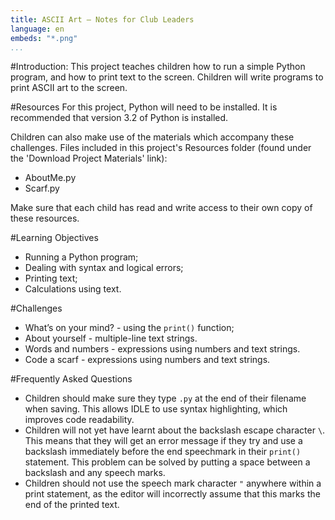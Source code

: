 ```yaml
---
title: ASCII Art — Notes for Club Leaders
language: en
embeds: "*.png"
...
```


#Introduction:
This project teaches children how to run a simple Python program, and how to print text to the screen. Children will write programs to print ASCII art to the screen.

#Resources
For this project, Python will need to be installed. It is recommended that version 3.2 of Python is installed.

Children can also make use of the materials which accompany these challenges. Files included in this project's Resources folder (found under the 'Download Project Materials' link):

+ AboutMe.py
+ Scarf.py

Make sure that each child has read and write access to their own copy of these resources.

#Learning Objectives
+ Running a Python program;
+ Dealing with syntax and logical errors;
+ Printing text;
+ Calculations using text.


#Challenges
+ What’s on your mind? - using the `print()` function;
+ About yourself - multiple-line text strings.
+ Words and numbers - expressions using numbers and text strings.
+ Code a scarf - expressions using numbers and text strings.

#Frequently Asked Questions
+ Children should make sure they type `.py` at the end of their filename when saving. This allows IDLE to use syntax highlighting, which improves code readability.
+ Children will not yet have learnt about the backslash escape character `\`. This means that they will get an error message if they try and use a backslash immediately before the end speechmark in their `print()` statement. This problem can be solved by putting a space between a backslash and any speech marks.
+ Children should not use the speech mark character `"` anywhere within a print statement, as the editor will incorrectly assume that this marks the end of the printed text.

